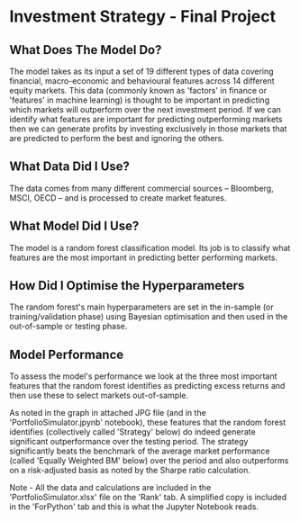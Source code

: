 # Investment Strategy - Final Project

## What Does The Model Do?

The model takes as its input a set of 19 different types of data covering financial, macro-economic and behavioural features across 14 different equity markets. This data (commonly known as 'factors' in finance or 'features' in machine learning) is thought to be important in predicting which markets will outperform over the next investment period. If we can identify what features are important for predicting outperforming markets then we can generate profits by investing exclusively in those markets that are predicted to perform the best and ignoring the others.

## What Data Did I Use?

The data comes from many different commercial sources – Bloomberg, MSCI, OECD – and is processed to create market features.

## What Model Did I Use?

The model is a random forest classification model. Its job is to classify what features are the most important in predicting better performing markets.

## How Did I Optimise the Hyperparameters

The random forest's main hyperparameters are set in the in-sample (or training/validation phase) using Bayesian optimisation and then used in the out-of-sample or testing phase.

## Model Performance

To assess the model's performance we look at the three most important features that the random forest identifies as predicting excess returns and then use these to select markets out-of-sample.

As noted in the graph in attached JPG file (and in the 'PortfolioSimulator.jpynb' notebook), these features that the random forest identifies (collectively called 'Strategy' below) do indeed generate significant outperformance over the testing period. The strategy significantly beats the benchmark of the average market performance (called 'Equally Weighted BM' below) over the period and also outperforms on a risk-adjusted basis as noted by the Sharpe ratio calculation.

Note - All the data and calculations are included in the 'PortfolioSimulator.xlsx' file on the 'Rank' tab. A simplified copy is included in the 'ForPython' tab and this is what the Jupyter Notebook reads.

